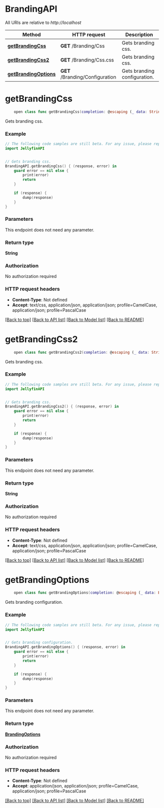 # BrandingAPI

All URIs are relative to *http://localhost*

Method | HTTP request | Description
------------- | ------------- | -------------
[**getBrandingCss**](BrandingAPI.md#getbrandingcss) | **GET** /Branding/Css | Gets branding css.
[**getBrandingCss2**](BrandingAPI.md#getbrandingcss2) | **GET** /Branding/Css.css | Gets branding css.
[**getBrandingOptions**](BrandingAPI.md#getbrandingoptions) | **GET** /Branding/Configuration | Gets branding configuration.


# **getBrandingCss**
```swift
    open class func getBrandingCss(completion: @escaping (_ data: String?, _ error: Error?) -> Void)
```

Gets branding css.

### Example
```swift
// The following code samples are still beta. For any issue, please report via http://github.com/OpenAPITools/openapi-generator/issues/new
import JellyfinAPI


// Gets branding css.
BrandingAPI.getBrandingCss() { (response, error) in
    guard error == nil else {
        print(error)
        return
    }

    if (response) {
        dump(response)
    }
}
```

### Parameters
This endpoint does not need any parameter.

### Return type

**String**

### Authorization

No authorization required

### HTTP request headers

 - **Content-Type**: Not defined
 - **Accept**: text/css, application/json, application/json; profile=CamelCase, application/json; profile=PascalCase

[[Back to top]](#) [[Back to API list]](../README.md#documentation-for-api-endpoints) [[Back to Model list]](../README.md#documentation-for-models) [[Back to README]](../README.md)

# **getBrandingCss2**
```swift
    open class func getBrandingCss2(completion: @escaping (_ data: String?, _ error: Error?) -> Void)
```

Gets branding css.

### Example
```swift
// The following code samples are still beta. For any issue, please report via http://github.com/OpenAPITools/openapi-generator/issues/new
import JellyfinAPI


// Gets branding css.
BrandingAPI.getBrandingCss2() { (response, error) in
    guard error == nil else {
        print(error)
        return
    }

    if (response) {
        dump(response)
    }
}
```

### Parameters
This endpoint does not need any parameter.

### Return type

**String**

### Authorization

No authorization required

### HTTP request headers

 - **Content-Type**: Not defined
 - **Accept**: text/css, application/json, application/json; profile=CamelCase, application/json; profile=PascalCase

[[Back to top]](#) [[Back to API list]](../README.md#documentation-for-api-endpoints) [[Back to Model list]](../README.md#documentation-for-models) [[Back to README]](../README.md)

# **getBrandingOptions**
```swift
    open class func getBrandingOptions(completion: @escaping (_ data: BrandingOptions?, _ error: Error?) -> Void)
```

Gets branding configuration.

### Example
```swift
// The following code samples are still beta. For any issue, please report via http://github.com/OpenAPITools/openapi-generator/issues/new
import JellyfinAPI


// Gets branding configuration.
BrandingAPI.getBrandingOptions() { (response, error) in
    guard error == nil else {
        print(error)
        return
    }

    if (response) {
        dump(response)
    }
}
```

### Parameters
This endpoint does not need any parameter.

### Return type

[**BrandingOptions**](BrandingOptions.md)

### Authorization

No authorization required

### HTTP request headers

 - **Content-Type**: Not defined
 - **Accept**: application/json, application/json; profile=CamelCase, application/json; profile=PascalCase

[[Back to top]](#) [[Back to API list]](../README.md#documentation-for-api-endpoints) [[Back to Model list]](../README.md#documentation-for-models) [[Back to README]](../README.md)

